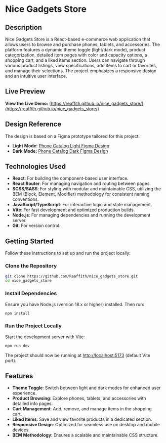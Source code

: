 # Nice Gadgets Store

## Description

Nice Gadgets Store is a React-based e-commerce web application that allows users to browse and purchase phones, tablets, and accessories. The platform features a dynamic theme toggle (light/dark mode), product categorization, detailed item pages with color and capacity options, a shopping cart, and a liked items section. Users can navigate through various product listings, view specifications, add items to cart or favorites, and manage their selections. The project emphasizes a responsive design and an intuitive user interface.

## Live Preview

**View the Live Demo:**
[https://reaffith.github.io/nice_gadgets_store/](https://reaffith.github.io/nice_gadgets_store/)

## Design Reference

The design is based on a Figma prototype tailored for this project.
- **Light Mode:** [Phone Catalog Light Figma Design](https://www.figma.com/design/T5ttF21UnT6RRmCQQaZc6L/Phone-catalog--V2--Original?node-id=0-1&p=f)
- **Dark Mode:** [Phone Catalog Dark Figma Design](https://www.figma.com/design/BUusqCIMAWALqfBahnyIiH/Phone-catalog--V2--Original-Dark?node-id=0-1&p=f)

## Technologies Used

- **React**: For building the component-based user interface.
- **React Router**: For managing navigation and routing between pages.
- **SCSS/SASS**: For styling with modular and maintainable CSS, utilizing the BEM (Block, Element, Modifier) methodology for consistent naming conventions.
- **JavaScript/TypeScript**: For interactive logic and state management.
- **Vite**: For fast development and optimized production builds.
- **Node.js**: For managing dependencies and running the development server.
- **Git**: For version control.

## Getting Started

Follow these instructions to set up and run the project locally:

### Clone the Repository

```bash
git clone https://github.com/Reaffith/nice_gadgets_store.git
cd nice_gadgets_store
```

### Install Dependencies

Ensure you have Node.js (version 18.x or higher) installed. Then run:

```bash
npm install
```

### Run the Project Locally

Start the development server with Vite:

```bash
npm run dev
```

The project should now be running at [http://localhost:5173](http://localhost:5173) (default Vite port).

## Features

- **Theme Toggle**: Switch between light and dark modes for enhanced user experience.
- **Product Browsing**: Explore phones, tablets, and accessories with detailed info pages.
- **Cart Management**: Add, remove, and manage items in the shopping cart.
- **Liked Items**: Save and view favorite products in a dedicated section.
- **Responsive Design**: Optimized for seamless use on desktop and mobile devices.
- **BEM Methodology**: Ensures a scalable and maintainable CSS structure.
